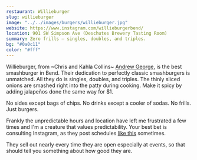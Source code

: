 ```yaml
---
restaurant: Willieburger
slug: willieburger
image: "../../images/burgers/willieburger.jpg"
website: https://www.instagram.com/willieburgerbend/
location: 901 SW Simpson Ave (Deschutes Brewery Tasting Room)
summary: Zero frills — singles, doubles, and triples.
bg: "#0a0c11"
color: "#fff"
---
```


Willieburger, from ~Chris and Kahla Collins~ [Andrew George](https://www.bendbulletin.com/lifestyle/willieburger-s-next-chapter-a-new-owner-takes-the-helm/article_b686cc42-1887-11ef-8fc8-07cc1bd06aee.html), is the best smashburger in Bend. Their dedication to perfectly classic smashburgers is unmatched. All they do is singles, doubles, and triples. The thinly sliced onions are smashed right into the patty during cooking. Make it spicy by adding jalapeños done the same way for $1.

No sides except bags of chips. No drinks except a cooler of sodas. No frills. Just burgers.

Frankly the unpredictable hours and location have left me frustrated a few times and I'm a creature that values predictability. Your best bet is consulting Instagram, as they post schedules [like this](https://www.instagram.com/p/Cw35pGGruNo/) sometimes.

They sell out nearly every time they are open especially at events, so that should tell you something about how good they are.

